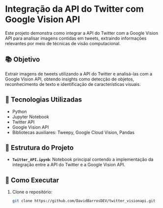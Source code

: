 # Integração da API do Twitter com Google Vision API

Este projeto demonstra como integrar a API do Twitter com a Google Vision API para analisar imagens contidas em tweets, extraindo informações relevantes por meio de técnicas de visão computacional.

## 📚 Objetivo

Extrair imagens de tweets utilizando a API do Twitter e analisá-las com a Google Vision API, obtendo insights como detecção de objetos, reconhecimento de texto e identificação de características visuais.

## 🧰 Tecnologias Utilizadas

- Python
- Jupyter Notebook
- Twitter API
- Google Vision API
- Bibliotecas auxiliares: Tweepy, Google Cloud Vision, Pandas

## 📁 Estrutura do Projeto

- **`Twitter_API.ipynb`**: Notebook principal contendo a implementação da integração entre a API do Twitter e a Google Vision API.

## 🚀 Como Executar

1. Clone o repositório:
   ```bash
   git clone https://github.com/DavidBarrosDEV/twitter_visionapi.git
